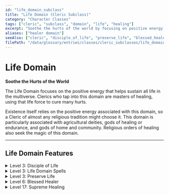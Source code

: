 ```yaml
---
id: "life_domain_subclass"
title: "Life Domain (Cleric Subclass)"
category: "Character Classes"
tags: ["cleric", "subclass", "domain", "life", "healing"]
excerpt: "Soothe the hurts of the world by focusing on positive energy to sustain all life."
aliases: ["healer domain"]
seeAlso: ["cleric", "disciple_of_life", "preserve_life", "blessed_healer"]
filePath: "/data/glossary/entries/classes/cleric_subclasses/life_domain.md"
---
```

# Life Domain

**Soothe the Hurts of the World**

The Life Domain focuses on the positive energy that helps sustain all life in the multiverse. Clerics who tap into this domain are masters of healing, using that life force to cure many hurts.

Existence itself relies on the positive energy associated with this domain, so a Cleric of almost any religious tradition might choose it. This domain is particularly associated with agricultural deities, gods of healing or endurance, and gods of home and community. Religious orders of healing also seek the magic of this domain.

---
## Life Domain Features

<details id="life-level-3-disciple-of-life">
  <summary>Level 3: Disciple of Life</summary>
  <div>
    <p>When a <span data-term-id="spells_chapter" class="glossary-term-link-from-markdown">spell</span> you cast with a <span data-term-id="spell_level_slots" class="glossary-term-link-from-markdown">spell slot</span> restores <span data-term-id="hit_points" class="glossary-term-link-from-markdown">Hit Points</span> to a creature, that creature regains additional <span data-term-id="hit_points" class="glossary-term-link-from-markdown">Hit Points</span> on the turn you cast the <span data-term-id="spells_chapter" class="glossary-term-link-from-markdown">spell</span>. The additional <span data-term-id="hit_points" class="glossary-term-link-from-markdown">Hit Points</span> equal 2 plus the <span data-term-id="spell_level_slots" class="glossary-term-link-from-markdown">spell slot</span>’s level.</p>
  </div>
</details>

<details id="life-level-3-life-domain-spells">
  <summary>Level 3: Life Domain Spells</summary>
  <div>
    <p>Your connection to this divine domain ensures you always have certain <span data-term-id="spells_chapter" class="glossary-term-link-from-markdown">spells</span> ready. When you reach a Cleric level specified in the Life Domain Spells table, you thereafter always have the listed <span data-term-id="spells_chapter" class="glossary-term-link-from-markdown">spells</span> prepared.</p>
    <h4>Life Domain Spells</h4>
    <table>
      <thead>
        <tr>
          <th>Cleric Level</th>
          <th>Prepared Spells</th>
        </tr>
      </thead>
      <tbody>
        <tr>
          <td>3</td>
          <td>Aid, Bless, Cure Wounds, Lesser Restoration</td>
        </tr>
        <tr>
          <td>5</td>
          <td>Mass Healing Word, Revivify</td>
        </tr>
        <tr>
          <td>7</td>
          <td>Aura of Life, Death Ward</td>
        </tr>
        <tr>
          <td>9</td>
          <td>Greater Restoration, Mass Cure Wounds</td>
        </tr>
      </tbody>
    </table>
  </div>
</details>

<details id="life-level-3-preserve-life">
  <summary>Level 3: Preserve Life</summary>
  <div>
    <p>As a <span data-term-id="magic_action" class="glossary-term-link-from-markdown">Magic action</span>, you present your Holy Symbol and expend a use of your <span data-term-id="channel_divinity_feature" class="glossary-term-link-from-markdown">Channel Divinity</span> to evoke healing energy that can restore a number of <span data-term-id="hit_points" class="glossary-term-link-from-markdown">Hit Points</span> equal to five times your Cleric level. Choose <span data-term-id="bloodied" class="glossary-term-link-from-markdown">Bloodied</span> creatures within 30 feet of yourself (which can include you), and divide those <span data-term-id="hit_points" class="glossary-term-link-from-markdown">Hit Points</span> among them. This feature can restore a creature to no more than half its <span data-term-id="hit_points" class="glossary-term-link-from-markdown">Hit Point</span> maximum.</p>
  </div>
</details>

<details id="life-level-6-blessed-healer">
  <summary>Level 6: Blessed Healer</summary>
  <div>
    <p>The healing <span data-term-id="spells_chapter" class="glossary-term-link-from-markdown">spells</span> you cast on others heal you as well. Immediately after you cast a <span data-term-id="spells_chapter" class="glossary-term-link-from-markdown">spell</span> with a <span data-term-id="spell_level_slots" class="glossary-term-link-from-markdown">spell slot</span> that restores <span data-term-id="hit_points" class="glossary-term-link-from-markdown">Hit Points</span> to one or more creatures other than yourself, you regain <span data-term-id="hit_points" class="glossary-term-link-from-markdown">Hit Points</span> equal to 2 plus the <span data-term-id="spell_level_slots" class="glossary-term-link-from-markdown">spell slot</span>’s level.</p>
  </div>
</details>

<details id="life-level-17-supreme-healing">
  <summary>Level 17: Supreme Healing</summary>
  <div>
    <p>When you would normally roll one or more dice to restore <span data-term-id="hit_points" class="glossary-term-link-from-markdown">Hit Points</span> to a creature with a <span data-term-id="spells_chapter" class="glossary-term-link-from-markdown">spell</span> or <span data-term-id="channel_divinity_feature" class="glossary-term-link-from-markdown">Channel Divinity</span>, don’t roll those dice for the healing; instead use the highest number possible for each die. For example, instead of restoring 2d6 <span data-term-id="hit_points" class="glossary-term-link-from-markdown">Hit Points</span> to a creature with a <span data-term-id="spells_chapter" class="glossary-term-link-from-markdown">spell</span>, you restore 12.</p>
  </div>
</details>